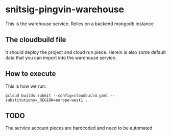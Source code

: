 # snitsig-pingvin-warehouse
This is the warehouse service. Relies on a backend mongodb instance

## The cloudbuild file
It should deploy the project and cloud run piece. Herein is also some default data that you can import into
the warehouse service.

## How to execute
This is how we run:

`gcloud builds submit --config=cloudbuild.yaml --substitutions=_REGION=europe-west1 .`

## TODO
The service account pieces are hardcoded and need to be automated
